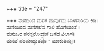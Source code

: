 +++
title = "247"

+++
ಮನದಿಂದ ಮನಕೆ ಪಾರ್ವುದು ಬಾಳಿನುರಿಯ ಕಿಡಿ।  
ಮನೆಯಿಂದ ಮನೆಗಲೆವ ಗಾಳಿ ಹೊಗೆಯಂತೆ॥  
ಮನುಜರ ಪರಸ್ಪರೋದ್ರೇಕ ಜಗದ ವಿಲಾಸ।  
ಮನವೆ ಪರಮಾದ್ಭುತವೊ - ಮಂಕುತಿಮ್ಮ॥  
